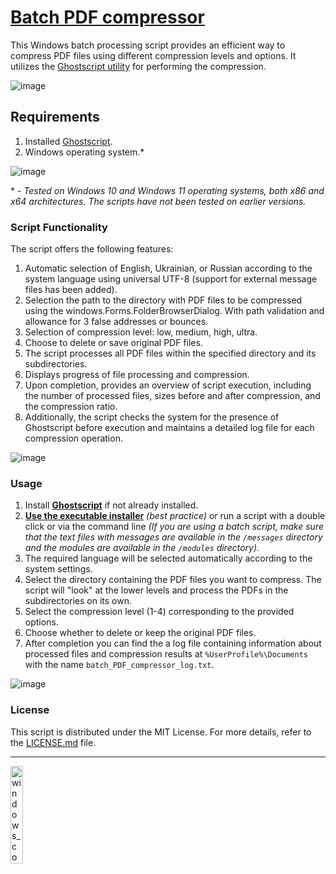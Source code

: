 # [Batch PDF compressor](https://github.com/sergeiown/batch_PDF_compressor/releases)

This Windows batch processing script provides an efficient way to compress PDF files using different compression levels and options. It utilizes the [Ghostscript utility](https://www.ghostscript.com/) for performing the compression.

![image](https://github.com/sergeiown/batch_PDF_compressor/assets/112722061/4023a1b7-5b51-4f55-91a6-7b34245f0af4)

## Requirements

1. Installed [Ghostscript](https://www.ghostscript.com/).
2. Windows operating system.*

![image](https://github.com/sergeiown/batch_PDF_compressor/assets/112722061/ed8ea024-9edf-43b4-829b-925daa2c9071)

\* \- *Tested on Windows 10 and Windows 11 operating systems, both x86 and x64 architectures. The scripts have not been tested on earlier versions.*

### Script Functionality

The script offers the following features:

1. Automatic selection of English, Ukrainian, or Russian according to the system language using universal UTF-8 (support for external message files has been added).
2. Selection the path to the directory with PDF files to be compressed using the windows.Forms.FolderBrowserDialog. With path validation and allowance for 3 false addresses or bounces.
3. Selection of compression level: low, medium, high, ultra.
4. Choose to delete or save original PDF files.
5. The script processes all PDF files within the specified directory and its subdirectories.
6. Displays progress of file processing and compression.
7. Upon completion, provides an overview of script execution, including the number of processed files, sizes before and after compression, and the compression ratio.
8. Additionally, the script checks the system for the presence of Ghostscript before execution and maintains a detailed log file for each compression operation.

![image](https://github.com/sergeiown/batch_PDF_compressor/assets/112722061/d01cc59a-68e3-40ae-acbd-68d9529d07ec)

### Usage

1. Install **[Ghostscript](https://www.ghostscript.com/releases/gsdnld.html)** if not already installed.
2. **[Use the executable installer](https://github.com/sergeiown/batch_PDF_compressor/releases)** *(best practice)* or run a script with a double click or via the command line *(If you are using a batch script, make sure that the text files with messages are available in the `/messages` directory and the modules are available in the `/modules` directory)*.
3. The required language will be selected automatically according to the system settings.
4. Select the directory containing the PDF files you want to compress. The script will "look" at the lower levels and process the PDFs in the subdirectories on its own.
5. Select the compression level (1-4) corresponding to the provided options.
6. Choose whether to delete or keep the original PDF files.
7. After completion you can find the a log file containing information about processed files and compression results at `%UserProfile%\Documents` with the name `batch_PDF_compressor_log.txt`.

![image](https://github.com/sergeiown/batch_PDF_compressor/assets/112722061/8c874426-ffab-4d7e-8749-0e70e52fbdb2)

### License

This script is distributed under the MIT License. For more details, refer to the [LICENSE.md](https://github.com/sergeiown/compress_PDF/blob/main/LICENSE.md) file.

---
<a href="https://en.wikipedia.org/wiki/List_of_Microsoft_Windows_versions">
    <img src="https://github.com/user-attachments/assets/db2b5487-b5bf-45d9-8948-48bb88162f17" alt="windows_compatibility" style="width:20%;"/>
</a>
